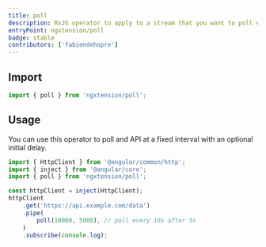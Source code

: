 ```yaml
---
title: poll
description: RxJS operator to apply to a stream that you want to poll every "period" milliseconds after an optional "initialDelay" milliseconds.
entryPoint: ngxtension/poll
badge: stable
contributors: ['fabiendehopre']
---
```


## Import

```typescript
import { poll } from 'ngxtension/poll';
```

## Usage

You can use this operator to poll and API at a fixed interval with an optional initial delay.

```typescript
import { HttpClient } from '@angular/common/http';
import { inject } from '@angular/core';
import { poll } from 'ngxtension/poll';

const httpClient = inject(HttpClient);
httpClient
	.get('https://api.example.com/data')
	.pipe(
		poll(10000, 5000), // poll every 10s after 5s
	)
	.subscribe(console.log);
```
